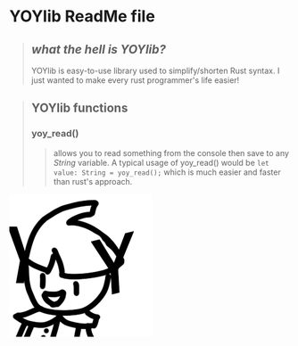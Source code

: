 # YOYlib ReadMe file
> ## *what the hell is YOYlib?*
>    YOYlib is easy-to-use library used to simplify/shorten Rust syntax.
>    I just wanted to make every rust programmer's life easier!

> ## YOYlib functions
> ### yoy_read()
>> allows you to read something from the console then save to any *String* variable. A typical usage of yoy_read() would be `let value: String = yoy_read();` which is much easier and faster than rust's approach.

![image][yoygirl]


[yoygirl]: yoygirl.png